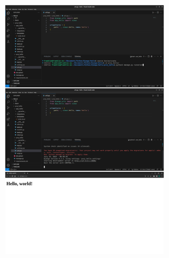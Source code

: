 <head>
    <meta charset="UTF-8">
    <meta name="viewport" content="width=device-width, initial-scale=1.0">
</head>
<body>
    <img src="images/Screenshot from 2023-07-14 03-48-24.png">
    <img src="images/Screenshot from 2023-07-14 03-48-51.png">
    <img src="images/Screenshot from 2023-07-14 03-50-07.png">
</body>
</html>
